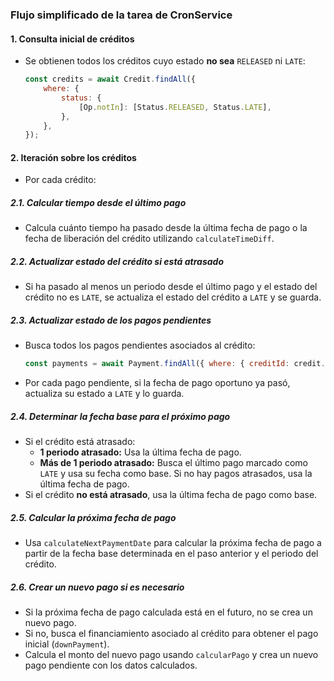 ### **Flujo simplificado de la tarea de CronService**

#### 1. **Consulta inicial de créditos**
   - Se obtienen todos los créditos cuyo estado **no sea** `RELEASED` ni `LATE`:
     ```javascript
     const credits = await Credit.findAll({
         where: {
             status: {
                 [Op.notIn]: [Status.RELEASED, Status.LATE],
             },
         },
     });
     ```

#### 2. **Iteración sobre los créditos**
   - Por cada crédito:
   
   ##### **2.1. Calcular tiempo desde el último pago**
   - Calcula cuánto tiempo ha pasado desde la última fecha de pago o la fecha de liberación del crédito utilizando `calculateTimeDiff`.

   ##### **2.2. Actualizar estado del crédito si está atrasado**
   - Si ha pasado al menos un periodo desde el último pago y el estado del crédito no es `LATE`, se actualiza el estado del crédito a `LATE` y se guarda.

   ##### **2.3. Actualizar estado de los pagos pendientes**
   - Busca todos los pagos pendientes asociados al crédito:
     ```javascript
     const payments = await Payment.findAll({ where: { creditId: credit.id, status: PaymentStatus.PENDING } });
     ```
   - Por cada pago pendiente, si la fecha de pago oportuno ya pasó, actualiza su estado a `LATE` y lo guarda.

   ##### **2.4. Determinar la fecha base para el próximo pago**
   - Si el crédito está atrasado:
     - **1 periodo atrasado:** Usa la última fecha de pago.
     - **Más de 1 periodo atrasado:** Busca el último pago marcado como `LATE` y usa su fecha como base. Si no hay pagos atrasados, usa la última fecha de pago.
   - Si el crédito **no está atrasado**, usa la última fecha de pago como base.

   ##### **2.5. Calcular la próxima fecha de pago**
   - Usa `calculateNextPaymentDate` para calcular la próxima fecha de pago a partir de la fecha base determinada en el paso anterior y el periodo del crédito.

   ##### **2.6. Crear un nuevo pago si es necesario**
   - Si la próxima fecha de pago calculada está en el futuro, no se crea un nuevo pago.
   - Si no, busca el financiamiento asociado al crédito para obtener el pago inicial (`downPayment`).
   - Calcula el monto del nuevo pago usando `calcularPago` y crea un nuevo pago pendiente con los datos calculados.
